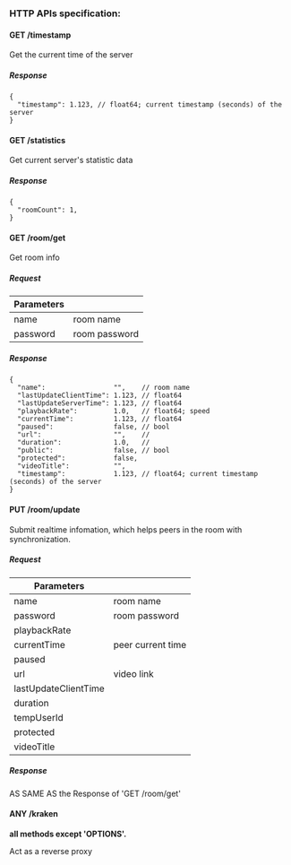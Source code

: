 ### HTTP APIs specification:


#### GET /timestamp
Get the current time of the server
##### Response
```json5
{
  "timestamp": 1.123, // float64; current timestamp (seconds) of the server
}
```

#### GET /statistics
Get current server's statistic data
##### Response
```json5
{
  "roomCount": 1,
}
```

#### GET /room/get

Get room info

##### Request

| Parameters |               | 
|------------|---------------|
| name       | room name     |
| password   | room password |

##### Response

```json5
{
  "name":                 "",    // room name
  "lastUpdateClientTime": 1.123, // float64
  "lastUpdateServerTime": 1.123, // float64
  "playbackRate":         1.0,   // float64; speed
  "currentTime":          1.123, // float64
  "paused":               false, // bool
  "url":                  "",    // 
  "duration":             1.0,   // 
  "public":               false, // bool
  "protected":            false,
  "videoTitle":           "",
  "timestamp":            1.123, // float64; current timestamp (seconds) of the server
}
```

#### PUT /room/update

Submit realtime infomation, which helps peers in the room with synchronization.

##### Request

| Parameters           |                   | 
|----------------------|-------------------|
| name                 | room name         |
| password             | room password     |
| playbackRate         |                   |
| currentTime          | peer current time |
| paused               |                   |
| url                  | video link        |
| lastUpdateClientTime |                   |
| duration             |                   |
| tempUserId           |                   |
| protected            |                   |
| videoTitle           |                   |

##### Response

AS SAME AS the Response of 'GET /room/get'

#### ANY /kraken
**all methods except 'OPTIONS'.**

Act as a reverse proxy
